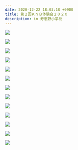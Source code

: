 ```yaml
---
date: 2020-12-22 18:03:18 +0900
title: 第２回ＫＮＢ体験会２０２０
description: in 寿恵野小学校
---
```

![](/images/体験会2-1.jpg)

![](/images/体験会2-2.jpg)

![](/images/体験会2-3.jpg)

![](/images/体験会2-4.jpg)

![](/images/体験会2-5.jpg)

![](/images/体験会2-6.jpg)

![](/images/体験会2-7.jpg)

![](/images/体験会2-8.jpg)

![](/images/体験会2-9.jpg)

![](/images/体験会2-10.jpg)

![](/images/体験会2-11.jpg)

![](/images/体験会2-12.jpg)

![](/images/体験会2-13.jpg)